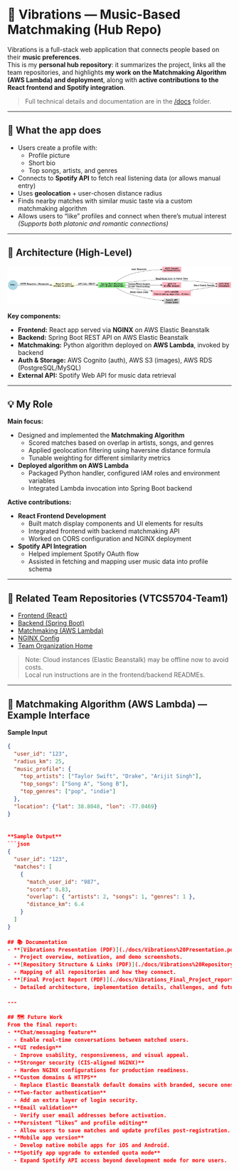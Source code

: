 # 🎵 Vibrations — Music-Based Matchmaking (Hub Repo)

Vibrations is a full-stack web application that connects people based on their **music preferences**.  
This is my **personal hub repository**: it summarizes the project, links all the team repositories, and highlights **my work on the Matchmaking Algorithm (AWS Lambda) and deployment**, along with **active contributions to the React frontend and Spotify integration**.

> Full technical details and documentation are in the [/docs](./docs) folder.

---

## 🚀 What the app does
- Users create a profile with:
  - Profile picture
  - Short bio
  - Top songs, artists, and genres
- Connects to **Spotify API** to fetch real listening data (or allows manual entry)
- Uses **geolocation** + user-chosen distance radius
- Finds nearby matches with similar music taste via a custom matchmaking algorithm
- Allows users to “like” profiles and connect when there’s mutual interest  
*(Supports both platonic and romantic connections)*

---

## 🧱 Architecture (High-Level)

![System Architecture](./assets/architecture.png)

**Key components:**
- **Frontend:** React app served via **NGINX** on AWS Elastic Beanstalk  
- **Backend:** Spring Boot REST API on AWS Elastic Beanstalk  
- **Matchmaking:** Python algorithm deployed on **AWS Lambda**, invoked by backend  
- **Auth & Storage:** AWS Cognito (auth), AWS S3 (images), AWS RDS (PostgreSQL/MySQL)  
- **External API:** Spotify Web API for music data retrieval

---

## 💡 My Role

**Main focus:**
- Designed and implemented the **Matchmaking Algorithm**  
  - Scored matches based on overlap in artists, songs, and genres  
  - Applied geolocation filtering using haversine distance formula  
  - Tunable weighting for different similarity metrics
- **Deployed algorithm on AWS Lambda**  
  - Packaged Python handler, configured IAM roles and environment variables  
  - Integrated Lambda invocation into Spring Boot backend

**Active contributions:**
- **React Frontend Development**  
  - Built match display components and UI elements for results  
  - Integrated frontend with backend matchmaking API  
  - Worked on CORS configuration and NGINX deployment
- **Spotify API Integration**  
  - Helped implement Spotify OAuth flow  
  - Assisted in fetching and mapping user music data into profile schema

---

## 🔗 Related Team Repositories (VTCS5704-Team1)
- [Frontend (React)](https://github.com/VTCS5704-Team1/vibrations-front-end)  
- [Backend (Spring Boot)](https://github.com/VTCS5704-Team1/vibrations-back-end)  
- [Matchmaking (AWS Lambda)](https://github.com/VTCS5704-Team1/vibrations-matchmaking)  
- [NGINX Config](https://github.com/VTCS5704-Team1/nginx)  
- [Team Organization Home](https://github.com/VTCS5704-Team1)  

> Note: Cloud instances (Elastic Beanstalk) may be offline now to avoid costs.  
> Local run instructions are in the frontend/backend READMEs.

---

## 🧮 Matchmaking Algorithm (AWS Lambda) — Example Interface

**Sample Input**
```json
{
  "user_id": "123",
  "radius_km": 25,
  "music_profile": {
    "top_artists": ["Taylor Swift", "Drake", "Arijit Singh"],
    "top_songs": ["Song A", "Song B"],
    "top_genres": ["pop", "indie"]
  },
  "location": {"lat": 38.8048, "lon": -77.0469}
}


**Sample Output**
```json
{
  "user_id": "123",
  "matches": [
    {
      "match_user_id": "987",
      "score": 0.83,
      "overlap": { "artists": 2, "songs": 1, "genres": 1 },
      "distance_km": 6.4
    }
  ]
}

## 📚 Documentation
- **[Vibrations Presentation (PDF)](./docs/Vibrations%20Presentation.pdf)**  
  - Project overview, motivation, and demo screenshots.
- **[Repository Structure & Links (PDF)](./docs/Vibrations%20Repository.pdf)**  
  - Mapping of all repositories and how they connect.
- **[Final Project Report (PDF)](./docs/Vibrations_Final_Project_report.pdf)**  
  - Detailed architecture, implementation details, challenges, and future scope.

---

## 🗺 Future Work
From the final report:
- **Chat/messaging feature**  
  - Enable real-time conversations between matched users.
- **UI redesign**  
  - Improve usability, responsiveness, and visual appeal.
- **Stronger security (CIS-aligned NGINX)**  
  - Harden NGINX configurations for production readiness.
- **Custom domains & HTTPS**  
  - Replace Elastic Beanstalk default domains with branded, secure ones.
- **Two-factor authentication**  
  - Add an extra layer of login security.
- **Email validation**  
  - Verify user email addresses before activation.
- **Persistent “likes” and profile editing**  
  - Allow users to save matches and update profiles post-registration.
- **Mobile app version**  
  - Develop native mobile apps for iOS and Android.
- **Spotify app upgrade to extended quota mode**  
  - Expand Spotify API access beyond development mode for more users.
